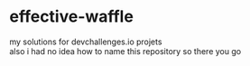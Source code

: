 # effective-waffle
my solutions for devchallenges.io projets<br>
also i had no idea how to name this repository so there you go
